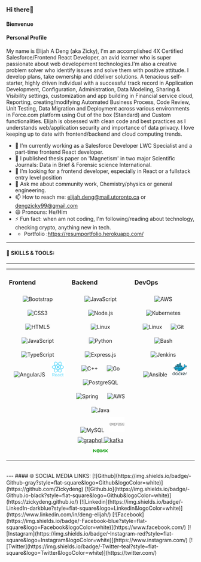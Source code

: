 ### Hi there👋

#### Bienvenue
#### Personal Profile
My name is Elijah  A  Deng (aka Zicky), I'm an accomplished 4X Certified Salesforce/Frontend React Developer, an avid learner who is super passionate about web developement technologies.I'm also a creative problem solver who identify issues and solve them with positive attitude. I develop plans, take ownership and ddeliver solutions. A tenacious self-starter, highly driven individual with a successful track record in Application Development, Configuration, Administration, Data Modeling, Sharing & Visibility settings, customization and app building in Financial service cloud, Reporting, creating/modifying Automated Business Process, Code Review, Unit Testing, Data Migration and Deployment across various environments in Force.com platform using Out of the box (Standard) and Custom functionalities. Elijah is obsessed with clean code and best practices as I understands web/application security and importance of data privacy. I love keeping up to date with frontend/backend and cloud computing trends.

- 🔭 I’m currently working as a Salesforce Developer LWC Specialist and a part-time frontend React developer.
- 🌱 I published thesis paper on 'Magnetism' in two major Scientific Journals: Data in Brief & Forensic science International. 
- 👯 I’m looking for a frontend developer, especially in React or a fullstack entry level position
- 💬 Ask me about community work, Chemistry/physics or general engineering.
- 📫 How to reach me: elijah.deng@mail.utoronto.ca or dengzicky99@gmail.com
- 😄 Pronouns: He/Him
- ⚡ Fun fact: when am not coding, I'm following/reading about technology, checking crypto, anything new in tech.
- - Portfolio :https://resumportfolio.herokuapp.com/

---
#### 🎯 SKILLS & TOOLS:
---
<!-- <p>
Cloud Stack: <br>
<code><img width="12%" src="https://www.vectorlogo.zone/logos/firebase/firebase-ar21.svg"></code>
<code><img width="12%" src="https://www.vectorlogo.zone/logos/google_cloud/google_cloud-ar21.svg"></code>
</p>
<p>
Client-Server:<br>
<code><img width="12%" src="https://www.vectorlogo.zone/logos/linux/linux-ar21.svg"></code>
<code><img width="12%" src="https://www.vectorlogo.zone/logos/apache/apache-ar21.svg"></code></p>
<p><code><img width="12%" src="https://www.vectorlogo.zone/logos/mysql/mysql-ar21.svg"></code>
</p>
<p>
Software Development:<br>
<code><img width="12%" src="https://www.vectorlogo.zone/logos/nodejs/nodejs-ar21.svg"></code>
<code><img width="12%" src="https://www.vectorlogo.zone/logos/reactjs/reactjs-ar21.svg"></code></p>
<p><code><img width="12%" src="https://www.vectorlogo.zone/logos/expoio/expoio-ar21.svg"></code>
</p>

--->
<table><tr><td valign="top" width="33%">

### Frontend  
<div align="center">  
<img style="margin: 10px" src="https://profilinator.rishav.dev/skills-assets/bootstrap-plain.svg" alt="Bootstrap" height="50" />  
<img style="margin: 10px" src="https://profilinator.rishav.dev/skills-assets/css3-original-wordmark.svg" alt="CSS3" height="50" />  
<img style="margin: 10px" src="https://profilinator.rishav.dev/skills-assets/html5-original-wordmark.svg" alt="HTML5" height="50" />  
<img style="margin: 10px" src="https://profilinator.rishav.dev/skills-assets/javascript-original.svg" alt="JavaScript" height="50" />  
<img style="margin: 10px" src="https://profilinator.rishav.dev/skills-assets/typescript-original.svg" alt="TypeScript" height="50" />  
<img style="margin: 10px" src="https://profilinator.rishav.dev/skills-assets/angularjs-original.svg" alt="AngularJS" height="50" />  
  <a href="https://reactjs.org/" target="_blank">
        <img
            src="https://raw.githubusercontent.com/devicons/devicon/master/icons/react/react-original-wordmark.svg"
            alt="react"
            width="40"
            height="40"
        />
    </a>
</div>

</td><td valign="top" width="33%">



### Backend  
<div align="center">  
<img style="margin: 10px" src="https://profilinator.rishav.dev/skills-assets/javascript-original.svg" alt="JavaScript" height="50" />  
<img style="margin: 10px" src="https://profilinator.rishav.dev/skills-assets/nodejs-original-wordmark.svg" alt="Node.js" height="50" />  
<img style="margin: 10px" src="https://profilinator.rishav.dev/skills-assets/linux-original.svg" alt="Linux" height="50" />  
<img style="margin: 10px" src="https://profilinator.rishav.dev/skills-assets/python-original.svg" alt="Python" height="50" />  
<img style="margin: 10px" src="https://profilinator.rishav.dev/skills-assets/express-original-wordmark.svg" alt="Express.js" height="50" />  
<img style="margin: 10px" src="https://profilinator.rishav.dev/skills-assets/cplusplus-original.svg" alt="C++" height="50" />  
<img style="margin: 10px" src="https://profilinator.rishav.dev/skills-assets/go-original.svg" alt="Go" height="50" />  
<img style="margin: 10px" src="https://profilinator.rishav.dev/skills-assets/postgresql-original-wordmark.svg" alt="PostgreSQL" height="50" />  
<img style="margin: 10px" src="https://profilinator.rishav.dev/skills-assets/springio-icon.svg" alt="Spring" height="50" />  
<img style="margin: 10px" src="https://profilinator.rishav.dev/skills-assets/amazonwebservices-original-wordmark.svg" alt="AWS" height="50" />  
<img style="margin: 10px" src="https://profilinator.rishav.dev/skills-assets/java-original-wordmark.svg" alt="Java" height="50" />  
<img style="margin: 10px" src="https://profilinator.rishav.dev/skills-assets/mysql-original-wordmark.svg" alt="MySQL" height="50" />  
      <a href="https://expressjs.com" target="_blank">
        <img
            src="https://raw.githubusercontent.com/devicons/devicon/master/icons/express/express-original-wordmark.svg"
            alt="express"
            width="40"
            height="40"
        />
    </a>
    <a href="https://graphql.org" target="_blank">
        <img
            src="https://www.vectorlogo.zone/logos/graphql/graphql-icon.svg"
            alt="graphql"
            width="40"
            height="40"
        />
    </a>
      <a href="https://kafka.apache.org/" target="_blank">
        <img
            src="https://www.vectorlogo.zone/logos/apache_kafka/apache_kafka-icon.svg"
            alt="kafka"
            width="40"
            height="40"
        />
    </a>
    <a href="https://www.nginx.com" target="_blank">
        <img
            src="https://raw.githubusercontent.com/devicons/devicon/master/icons/nginx/nginx-original.svg"
            alt="nginx"
            width="40"
            height="40"
        />
    </a>

</div>

</td><td valign="top" width="33%">



### DevOps  
<div align="center">  
<img style="margin: 10px" src="https://profilinator.rishav.dev/skills-assets/amazonwebservices-original-wordmark.svg" alt="AWS" height="50" />  
<img style="margin: 10px" src="https://profilinator.rishav.dev/skills-assets/kubernetes-icon.svg" alt="Kubernetes" height="50" />  
<img style="margin: 10px" src="https://profilinator.rishav.dev/skills-assets/linux-original.svg" alt="Linux" height="50" />  
<img style="margin: 10px" src="https://profilinator.rishav.dev/skills-assets/git-scm-icon.svg" alt="Git" height="50" />  
<img style="margin: 10px" src="https://profilinator.rishav.dev/skills-assets/gnu_bash-icon.svg" alt="Bash" height="50" />  
<img style="margin: 10px" src="https://profilinator.rishav.dev/skills-assets/jenkins-icon.svg" alt="Jenkins" height="50" />  
<img style="margin: 10px" src="https://profilinator.rishav.dev/skills-assets/ansible.png" alt="Ansible" height="50" />  
   <a href="https://www.docker.com/" target="_blank">
        <img
            src="https://raw.githubusercontent.com/devicons/devicon/master/icons/docker/docker-original-wordmark.svg"
            alt="docker"
            width="40"
            height="40"
        />
    </a>
</div>

</td></tr></table>  

<br/>  
---
#### 🌐 SOCIAL MEDIA LINKS:
[![Github](https://img.shields.io/badge/-Github-gray?style=flat-square&logo=Github&logoColor=white)](https://github.com/Zickydeng)
[![Github.io](https://img.shields.io/badge/-Github.io-black?style=flat-square&logo=Github&logoColor=white)](https://zickydeng.github.io/)
[![Linkedin](https://img.shields.io/badge/-LinkedIn-darkblue?style=flat-square&logo=Linkedin&logoColor=white)](https://www.linkedin.com/in/deng-elijah/)
[![Facebook](https://img.shields.io/badge/-Facebook-blue?style=flat-square&logo=Facebook&logoColor=white)](https://www.facebook.com/)
[![Instagram](https://img.shields.io/badge/-Instagram-red?style=flat-square&logo=Instagram&logoColor=white)](https://www.instagram.com/)
[![Twitter](https://img.shields.io/badge/-Twitter-teal?style=flat-square&logo=Twitter&logoColor=white)](https://twitter.com/)
